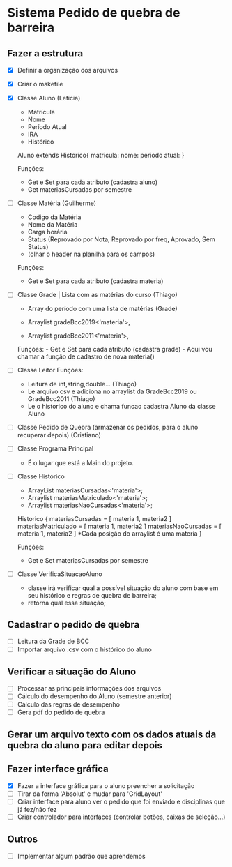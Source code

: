# Sistema Pedido de quebra de barreira

## Fazer a estrutura

- [x] Definir a organização dos arquivos
- [x] Criar o makefile
- [x] Classe Aluno (Leticia)

  - Matrícula
  - Nome
  - Período Atual
  - IRA
  - Histórico

  Aluno extends Historico{
  matricula:
  nome:
  periodo atual:
  }

  Funções:

  - Get e Set para cada atributo (cadastra aluno)
  - Get materiasCursadas por semestre

- [ ] Classe Matéria (Guilherme)

  - Codigo da Matéria
  - Nome da Matéria
  - Carga horária
  - Status (Reprovado por Nota, Reprovado por freq, Aprovado, Sem Status)
  - (olhar o header na planilha para os campos)

  Funções:

  - Get e Set para cada atributo (cadastra materia)

- [ ] Classe Grade | Lista com as matérias do curso (Thiago)

  - Array do período com uma lista de matérias (Grade)

  - Arraylist gradeBcc2019<'materia'>,
  - Arraylist gradeBcc2011<'materia'>,

  Funções: - Get e Set para cada atributo (cadastra grade) - Aqui vou chamar a função de cadastro de nova materia()

- [ ] Classe Leitor
      Funções:

  - Leitura de int,string,double... (Thiago)
  - Le arquivo csv e adiciona no arraylist da GradeBcc2019 ou GradeBcc2011 (Thiago)
  - Le o historico do aluno e chama funcao cadastra Aluno da classe Aluno

- [ ] Classe Pedido de Quebra (armazenar os pedidos, para o aluno recuperar depois) (Cristiano)

- [ ] Classe Programa Principal

  - É o lugar que está a Main do projeto.

- [ ] Classe Histórico

  - ArrayList materiasCursadas<'materia'>;
  - Arraylist materiasMatriculado<'materia'>;
  - Arraylist materiasNaoCursadas<'materia'>;

  Historico {
  materiasCursadas = [ materia 1, materia2 ]
  materiasMatriculado = [ materia 1, materia2 ]
  materiasNaoCursadas = [ materia 1, materia2 ]
  \*Cada posição do arraylist é uma materia
  }

  Funções:

  - Get e Set materiasCursadas por semestre
  
- [ ] Classe VerificaSituacaoAluno

  - classe irá verificar qual a possível situação do aluno com base em seu histórico e regras de quebra de barreira;
  - retorna qual essa situação;


## Cadastrar o pedido de quebra

- [ ] Leitura da Grade de BCC
- [ ] Importar arquivo .csv com o histórico do aluno

## Verificar a situação do Aluno

- [ ] Processar as principais informações dos arquivos
- [ ] Cálculo do desempenho do Aluno (semestre anterior)
- [ ] Cálculo das regras de desempenho
- [ ] Gera pdf do pedido de quebra

## Gerar um arquivo texto com os dados atuais da quebra do aluno para editar depois

## Fazer interface gráfica

- [x] Fazer a interface gráfica para o aluno preencher a solicitação
- [ ] Tirar da forma 'Absolut' e mudar para 'GridLayout'
- [ ] Criar interface para aluno ver o pedido que foi enviado e disciplinas que já fez/não fez
- [ ] Criar controlador para interfaces (controlar botões, caixas de seleção...)

## Outros

- [ ] Implementar algum padrão que aprendemos
